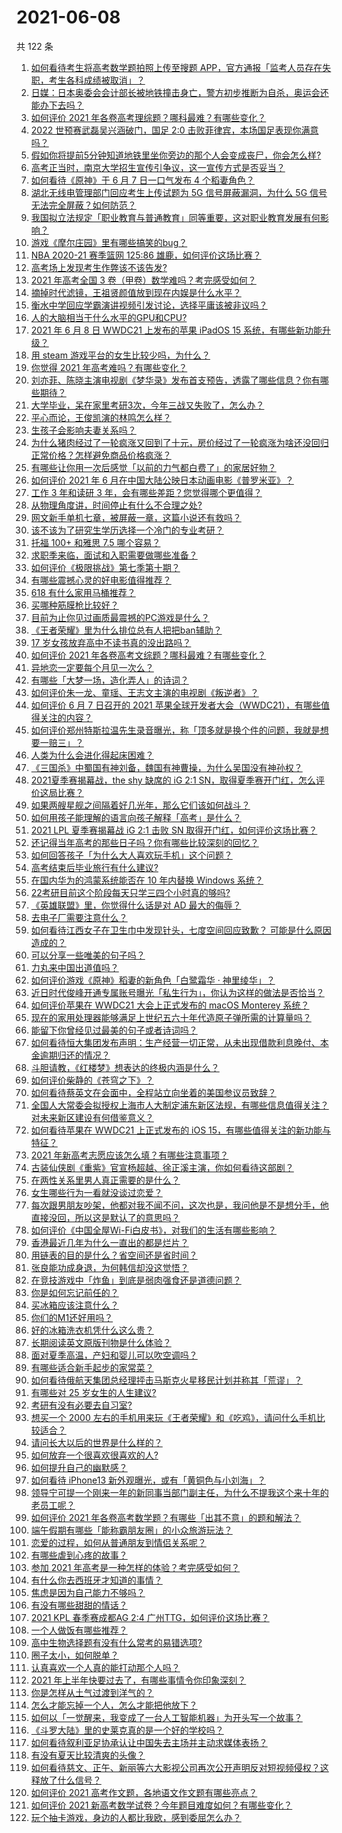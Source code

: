 # 2021-06-08

共 122 条

<!-- BEGIN -->
<!-- 最后更新时间 Tue Jun 08 2021 14:18:46 GMT+0800 (China Standard Time) -->

1. [如何看待考生将高考数学题拍照上传至搜题
   APP，官方通报「监考人员存在失职，考生各科成绩被取消」？](https://www.zhihu.com/question/463826989)
2. [日媒：日本奥委会会计部长被地铁撞击身亡，警方初步推断为自杀，奥运会还能办下去吗？](https://www.zhihu.com/question/463640863)
3. [如何评价 2021 年各卷高考理综题？哪科最难？有哪些变化？](https://www.zhihu.com/question/463595895)
4. [2022 世预赛武磊吴兴涵破门，国足 2:0
   击败菲律宾，本场国足表现你满意吗？](https://www.zhihu.com/question/463795476)
5. [假如你将提前5分钟知道地铁里坐你旁边的那个人会变成丧尸，你会怎么样?](https://www.zhihu.com/question/463723763)
6. [高考正当时，南京大学招生宣传引争议，这一宣传方式是否妥当？](https://www.zhihu.com/question/463702038)
7. [如何看待《原神》于 6 月 7 日一口气发布 4 个稻妻角色？](https://www.zhihu.com/question/463756441)
8. [湖北无线电管理部门回应考生上传试题为 5G 信号屏蔽漏洞，为什么 5G
   信号无法完全屏蔽？如何防范？](https://www.zhihu.com/question/463853973)
9. [我国拟立法规定「职业教育与普通教育」同等重要，这对职业教育发展有何影响？](https://www.zhihu.com/question/463692657)
10. [游戏《摩尔庄园》里有哪些搞笑的bug？](https://www.zhihu.com/question/463178196)
11. [NBA 2020-21 赛季篮网 125:86
    雄鹿，如何评价这场比赛？](https://www.zhihu.com/question/463800490)
12. [高考场上发现考生作弊该不该告发?](https://www.zhihu.com/question/463567379)
13. [2021 年高考全国 3 卷（甲卷）数学难吗？考完感受如何？](https://www.zhihu.com/question/463705913)
14. [摘掉时代滤镜，王祖贤颜值放到现在内娱是什么水平？](https://www.zhihu.com/question/460820502)
15. [衡水中学回应学霸演讲视频引发讨论，选择平庸该被非议吗？](https://www.zhihu.com/question/462967509)
16. [人的大脑相当于什么水平的GPU和CPU?](https://www.zhihu.com/question/404006982)
17. [2021 年 6 月 8 日 WWDC21 上发布的苹果 iPadOS 15
    系统，有哪些新功能升级？](https://www.zhihu.com/question/463792155)
18. [用 steam 游戏平台的女生比较少吗，为什么？](https://www.zhihu.com/question/451787400)
19. [你觉得 2021 年高考难吗？有哪些变化？](https://www.zhihu.com/question/463675479)
20. [刘亦菲、陈晓主演电视剧《梦华录》发布首支预告，透露了哪些信息？你有哪些期待？](https://www.zhihu.com/question/463707226)
21. [大学毕业，呆在家里考研3次，今年三战又失败了，怎么办？](https://www.zhihu.com/question/41692093)
22. [平心而论，王俊凯演的林鸣怎么样？](https://www.zhihu.com/question/463762791)
23. [生孩子会影响夫妻关系吗？](https://www.zhihu.com/question/369792300)
24. [为什么猪肉经过了一轮疯涨又回到了十元，房价经过了一轮疯涨为啥还没回归正常价格？怎样避免商品价格疯涨？](https://www.zhihu.com/question/463497801)
25. [有哪些让你用一次后感觉「以前的力气都白费了」的家居好物？](https://www.zhihu.com/question/420760487)
26. [如何评价 2021 年 6
    月在中国大陆公映日本动画电影《普罗米亚》？](https://www.zhihu.com/question/462217273)
27. [工作 3 年和读研 3 年，会有哪些差距？您觉得哪个更值得？](https://www.zhihu.com/question/463621272)
28. [从物理角度讲，时间停止有什么不合理之处?](https://www.zhihu.com/question/463532554)
29. [网文新手单机七章，被屏蔽一章，这篇小说还有救吗？](https://www.zhihu.com/question/463752977)
30. [该不该为了研究生学历选择一个冷门的专业考研？](https://www.zhihu.com/question/458850143)
31. [托福 100+ 和雅思 7.5 哪个容易？](https://www.zhihu.com/question/26489793)
32. [求职季来临，面试和入职需要做哪些准备？](https://www.zhihu.com/question/462924309)
33. [如何评价《极限挑战》第七季第十期？](https://www.zhihu.com/question/463503577)
34. [有哪些震撼心灵的好电影值得推荐？](https://www.zhihu.com/question/353914676)
35. [618 有什么家用马桶推荐？](https://www.zhihu.com/question/280899557)
36. [买哪种筋膜枪比较好？](https://www.zhihu.com/question/376327980)
37. [目前为止你见过画质最震撼的PC游戏是什么？](https://www.zhihu.com/question/334549140)
38. [《王者荣耀》里为什么排位总有人把把ban辅助？](https://www.zhihu.com/question/461168119)
39. [17 岁女孩放弃高中不读书真的没出路吗？](https://www.zhihu.com/question/456404042)
40. [如何评价 2021 年各卷高考文综题？哪科最难？有哪些变化？](https://www.zhihu.com/question/463595992)
41. [异地恋一定要每个月见一次么？](https://www.zhihu.com/question/459310231)
42. [有哪些「大梦一场，造化弄人」的诗词？](https://www.zhihu.com/question/446679548)
43. [如何评价朱一龙、童瑶、王志文主演的电视剧《叛逆者》？](https://www.zhihu.com/question/388601614)
44. [如何评价 6 月 7 日召开的 2021
    苹果全球开发者大会（WWDC21），有哪些值得关注的内容？](https://www.zhihu.com/question/463764581)
45. [如何评价郑州特斯拉温先生录音曝光，称「顶多就是换个件的问题，我就是想要一赔三」？](https://www.zhihu.com/question/463510939)
46. [人类为什么会进化得起床困难？](https://www.zhihu.com/question/463105583)
47. [《三国杀》中蜀国有神刘备，魏国有神曹操，为什么吴国没有神孙权？](https://www.zhihu.com/question/463422109)
48. [2021夏季赛揭幕战，the shy 缺席的 iG 2:1
    SN，取得夏季赛开门红，怎么评价这局比赛？](https://www.zhihu.com/question/463714199)
49. [如果两艘星舰之间隔着好几光年，那么它们该如何战斗？](https://www.zhihu.com/question/462878987)
50. [如何用孩子能理解的语言向孩子解释「高考」是什么？](https://www.zhihu.com/question/463208698)
51. [2021 LPL 夏季赛揭幕战 iG 2:1 击败 SN
    取得开门红，如何评价这场比赛？](https://www.zhihu.com/question/463732484)
52. [还记得当年高考的那些日子吗？你有哪些比较深刻的回忆？](https://www.zhihu.com/question/463608450)
53. [如何回答孩子「为什么大人喜欢玩手机」这个问题？](https://www.zhihu.com/question/447361406)
54. [高考结束后毕业旅行有什么建议?](https://www.zhihu.com/question/459962607)
55. [在国内华为的鸿蒙系统能否在 10 年内替换 Windows
    系统？](https://www.zhihu.com/question/462366986)
56. [22考研目前这个阶段每天只学三四个小时真的够吗?](https://www.zhihu.com/question/456380899)
57. [《英雄联盟》里，你觉得什么话是对 AD 最大的侮辱？](https://www.zhihu.com/question/457722320)
58. [去电子厂需要注意什么？](https://www.zhihu.com/question/455726048)
59. [如何看待江西女子在卫生巾中发现针头，七度空间回应致歉？
    可能是什么原因造成的？](https://www.zhihu.com/question/463438703)
60. [可以分享一些唯美的句子吗？](https://www.zhihu.com/question/462072956)
61. [力丸来中国出道值吗？](https://www.zhihu.com/question/463265371)
62. [如何评价游戏《原神》稻妻的新角色「白鹭霜华 · 神里绫华」？](https://www.zhihu.com/question/463721778)
63. [近日时代俊峰开通专属账号曝光「私生行为」，你认为这样的做法是否恰当？](https://www.zhihu.com/question/463796878)
64. [如何评价苹果在 WWDC21 大会上正式发布的 macOS Monterey
    系统？](https://www.zhihu.com/question/463794403)
65. [现在的家用处理器能够满足上世纪五六十年代造原子弹所需的计算量吗？](https://www.zhihu.com/question/463181858)
66. [能留下你曾经见过最美的句子或者诗词吗？](https://www.zhihu.com/question/459338437)
67. [如何看待恒大集团发布声明：生产经营一切正常，从未出现借款利息晚付、本金逾期归还的情况？](https://www.zhihu.com/question/463617349)
68. [斗胆请教，《红楼梦》想表达的终极内涵是什么？](https://www.zhihu.com/question/54833966)
69. [如何评价柴静的《苍穹之下》？](https://www.zhihu.com/question/28502197)
70. [如何看待蔡英文在会面中，全程站立向坐着的美国参议员致辞？](https://www.zhihu.com/question/463513769)
71. [全国人大常委会拟授权上海市人大制定浦东新区法规，有哪些信息值得关注？对未来新区建设有何借鉴意义？](https://www.zhihu.com/question/463693326)
72. [如何看待苹果在 WWDC21 上正式发布的 iOS
    15，有哪些值得关注的新功能与特征？](https://www.zhihu.com/question/463789707)
73. [2021 年新高考志愿应该怎么填？有哪些注意事项？](https://www.zhihu.com/question/450148450)
74. [古装仙侠剧《重紫》官宣杨超越、徐正溪主演，你如何看待这部剧？](https://www.zhihu.com/question/463617982)
75. [在两性关系里男人真正需要的是什么？](https://www.zhihu.com/question/319606888)
76. [女生哪些行为一看就没谈过恋爱？](https://www.zhihu.com/question/274051741)
77. [每次跟男朋友吵架，他都对我不闻不问，这次也是，我问他是不是想分手，他直接没回，所以这是默认了的意思吗？](https://www.zhihu.com/question/303113863)
78. [如何评价《中国全屋Wi-Fi白皮书》，对我们的生活有哪些影响？](https://www.zhihu.com/question/463705015)
79. [香港最近几年为什么一直出的都是烂片？](https://www.zhihu.com/question/462877536)
80. [用链表的目的是什么？省空间还是省时间？](https://www.zhihu.com/question/31082722)
81. [张良能功成身退，为何韩信却没这觉悟？](https://www.zhihu.com/question/440992178)
82. [在竞技游戏中「炸鱼」到底是弱肉强食还是道德问题？](https://www.zhihu.com/question/307041782)
83. [你是如何忘记前任的？](https://www.zhihu.com/question/462186615)
84. [买冰箱应该注意什么？](https://www.zhihu.com/question/20178469)
85. [你们的M1还好用吗？](https://www.zhihu.com/question/447835410)
86. [好的冰箱洗衣机凭什么这么贵？](https://www.zhihu.com/question/463416036)
87. [长期阅读英文原版刊物是什么体验？](https://www.zhihu.com/question/264023044)
88. [面对夏季高温，产妇和婴儿可以吹空调吗？](https://www.zhihu.com/question/461128140)
89. [有哪些适合新手起步的家常菜？](https://www.zhihu.com/question/28304820)
90. [如何看待俄航天集团总经理抨击马斯克火星移民计划并称其「荒谬」？](https://www.zhihu.com/question/463587174)
91. [有哪些对 25 岁女生的人生建议?](https://www.zhihu.com/question/447599541)
92. [考研有没有必要去自习室?](https://www.zhihu.com/question/407177379)
93. [想买一个 2000
    左右的手机用来玩《王者荣耀》和《吃鸡》，请问什么手机比较适合？](https://www.zhihu.com/question/458078419)
94. [请问长大以后的世界是什么样的？](https://www.zhihu.com/question/462575562)
95. [如何放弃一个很喜欢很喜欢的人?](https://www.zhihu.com/question/461564379)
96. [如何提升自己的幽默感？](https://www.zhihu.com/question/19568671)
97. [如何看待 iPhone13 新外观曝光，或有「黄铜色与小刘海」？](https://www.zhihu.com/question/463358441)
98. [领导宁可提一个刚来一年的新同事当部门副主任，为什么不提我这个来十年的老员工呢？](https://www.zhihu.com/question/458785731)
99. [如何评价 2021
    年各卷高考数学题？有哪些「出其不意」的题和解法？](https://www.zhihu.com/question/463527743)
100. [端午假期有哪些「能称霸朋友圈」的小众旅游玩法？](https://www.zhihu.com/question/463262656)
101. [恋爱的过程，如何从普通朋友到情侣关系呢？](https://www.zhihu.com/question/25316274)
102. [有哪些虐到心疼的故事？](https://www.zhihu.com/question/459608042)
103. [参加 2021 年高考是一种怎样的体验？考完感受如何？](https://www.zhihu.com/question/463586362)
104. [有什么你去西班牙才知道的事情？](https://www.zhihu.com/question/340140889)
105. [焦虑是因为自己能力不够吗？](https://www.zhihu.com/question/313138680)
106. [有没有哪些甜甜的情话？](https://www.zhihu.com/question/460123635)
107. [2021 KPL 春季赛成都AG 2:4
     广州TTG，如何评价这场比赛？](https://www.zhihu.com/question/463484387)
108. [一个人做饭有哪些推荐？](https://www.zhihu.com/question/24523223)
109. [高中生物选择题有没有什么常考的易错选项?](https://www.zhihu.com/question/447231694)
110. [圈子太小，如何脱单？](https://www.zhihu.com/question/28757606)
111. [认真喜欢一个人真的能打动那个人吗？](https://www.zhihu.com/question/371261725)
112. [2021 年上半年快要过去了，有哪些事情令你印象深刻？](https://www.zhihu.com/question/463406631)
113. [你是怎样从土气过渡到洋气的？](https://www.zhihu.com/question/267705489)
114. [怎么才能忘掉一个人，怎么才能把他放下？](https://www.zhihu.com/question/462483327)
115. [如何以「一觉醒来，我变成了一台人工智能机器」为开头写一个故事？](https://www.zhihu.com/question/462394457)
116. [《斗罗大陆》里的史莱克真的是一个好的学校吗？](https://www.zhihu.com/question/401677351)
117. [如何看待叙利亚足协承认让中国失去主场并主动求媒体表扬？](https://www.zhihu.com/question/463409034)
118. [有没有夏天比较清爽的头像？](https://www.zhihu.com/question/456333095)
119. [如何看待慈文、正午、新丽等六大影视公司再次公开声明反对短视频侵权？这释放了什么信号？](https://www.zhihu.com/question/463579622)
120. [如何评价 2021 高考作文题，各地语文作文题有哪些亮点？](https://www.zhihu.com/question/463569578)
121. [如何评价 2021
     新高考数学试卷？今年题目难度如何？有哪些变化？](https://www.zhihu.com/question/463698634)
122. [玩个抽卡游戏，身边的人都比我欧，感到委屈怎么办？](https://www.zhihu.com/question/462515325)

<!-- END -->

